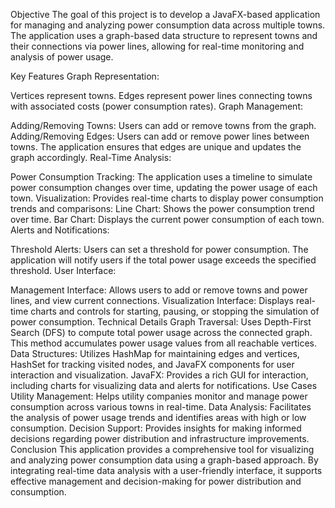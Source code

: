 Objective
The goal of this project is to develop a JavaFX-based application for managing and analyzing power consumption data across multiple towns. The application uses a graph-based data structure to represent towns and their connections via power lines, allowing for real-time monitoring and analysis of power usage.

Key Features
Graph Representation:

Vertices represent towns.
Edges represent power lines connecting towns with associated costs (power consumption rates).
Graph Management:

Adding/Removing Towns: Users can add or remove towns from the graph.
Adding/Removing Edges: Users can add or remove power lines between towns. The application ensures that edges are unique and updates the graph accordingly.
Real-Time Analysis:

Power Consumption Tracking: The application uses a timeline to simulate power consumption changes over time, updating the power usage of each town.
Visualization: Provides real-time charts to display power consumption trends and comparisons:
Line Chart: Shows the power consumption trend over time.
Bar Chart: Displays the current power consumption of each town.
Alerts and Notifications:

Threshold Alerts: Users can set a threshold for power consumption. The application will notify users if the total power usage exceeds the specified threshold.
User Interface:

Management Interface: Allows users to add or remove towns and power lines, and view current connections.
Visualization Interface: Displays real-time charts and controls for starting, pausing, or stopping the simulation of power consumption.
Technical Details
Graph Traversal: Uses Depth-First Search (DFS) to compute total power usage across the connected graph. This method accumulates power usage values from all reachable vertices.
Data Structures: Utilizes HashMap for maintaining edges and vertices, HashSet for tracking visited nodes, and JavaFX components for user interaction and visualization.
JavaFX: Provides a rich GUI for interaction, including charts for visualizing data and alerts for notifications.
Use Cases
Utility Management: Helps utility companies monitor and manage power consumption across various towns in real-time.
Data Analysis: Facilitates the analysis of power usage trends and identifies areas with high or low consumption.
Decision Support: Provides insights for making informed decisions regarding power distribution and infrastructure improvements.
Conclusion
This application provides a comprehensive tool for visualizing and analyzing power consumption data using a graph-based approach. By integrating real-time data analysis with a user-friendly interface, it supports effective management and decision-making for power distribution and consumption.
